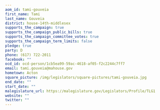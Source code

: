 ```yaml
---
aom_id: tami-gouveia
first_name: Tami
last_name: Gouveia
district: house-14th-middlesex
supports_the_campaign: true
supports_the_campaign_public_bills: true
supports_the_campaign_committee_votes: true
supports_the_campaign_term_limits: false
pledge: true
party: D
phone: (617) 722-2011
facebook: ""
ocd_id: ocd-person/1cb5ea99-59ac-4618-af05-f2c2244c7ff7
email: tami.gouveia@mahouse.gov
hometown: Acton
square_picture: /img/legislators/square-pictures/tami-gouveia.jpg
end_date: ""
start_date: ""
malegislature_url: https://malegislature.gov/Legislators/Profile/TLG1
website: ""
twitter: ""
---
```

